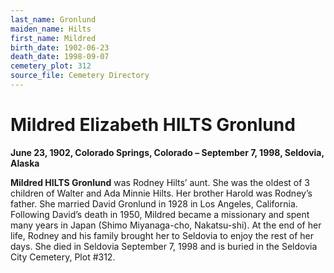 ```yaml
---
last_name: Gronlund
maiden_name: Hilts
first_name: Mildred
birth_date: 1902-06-23
death_date: 1998-09-07
cemetery_plot: 312
source_file: Cemetery Directory
---
```

# Mildred Elizabeth HILTS Gronlund

**June 23, 1902, Colorado Springs, Colorado – September 7, 1998,
Seldovia, Alaska**

**Mildred HILTS Gronlund** was Rodney Hilts’ aunt. She was the oldest of
3 children of Walter and Ada Minnie Hilts. Her brother Harold was
Rodney’s father. She married David Gronlund in 1928 in Los Angeles,
California. Following David’s death in 1950, Mildred became a missionary
and spent many years in Japan (Shimo Miyanaga-cho, Nakatsu-shi). At the
end of her life, Rodney and his family brought her to Seldovia to enjoy
the rest of her days. She died in Seldovia September 7, 1998 and is
buried in the Seldovia City Cemetery, Plot \#312.


